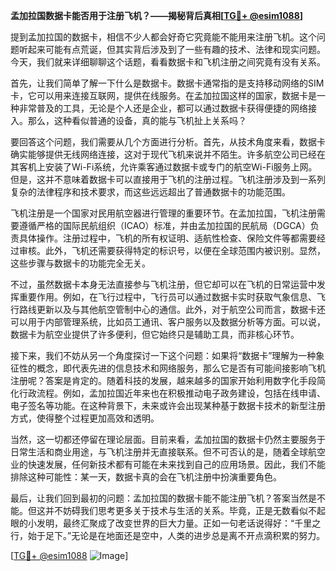 **孟加拉国数据卡能否用于注册飞机？——揭秘背后真相[[TG💪+ @esim1088](https://t.me/s/esim1088)]**

提到孟加拉国的数据卡，相信不少人都会好奇它究竟能不能用来注册飞机。这个问题听起来可能有点荒诞，但其实背后涉及到了一些有趣的技术、法律和现实问题。今天，我们就来详细聊聊这个话题，看看数据卡和飞机注册之间究竟有没有关系。

首先，让我们简单了解一下什么是数据卡。数据卡通常指的是支持移动网络的SIM卡，它可以用来连接互联网，提供在线服务。在孟加拉国这样的国家，数据卡是一种非常普及的工具，无论是个人还是企业，都可以通过数据卡获得便捷的网络接入。那么，这种看似普通的设备，真的能与飞机扯上关系吗？

要回答这个问题，我们需要从几个方面进行分析。首先，从技术角度来看，数据卡确实能够提供无线网络连接，这对于现代飞机来说并不陌生。许多航空公司已经在其客机上安装了Wi-Fi系统，允许乘客通过数据卡或专门的航空Wi-Fi服务上网。但是，这并不意味着数据卡可以直接用于飞机的注册过程。飞机注册涉及到一系列复杂的法律程序和技术要求，而这些远远超出了普通数据卡的功能范围。

飞机注册是一个国家对民用航空器进行管理的重要环节。在孟加拉国，飞机注册需要遵循严格的国际民航组织（ICAO）标准，并由孟加拉国的民航局（DGCA）负责具体操作。注册过程中，飞机的所有权证明、适航性检查、保险文件等都需要经过审核。此外，飞机还需要获得特定的标识号，以便在全球范围内被识别。显然，这些步骤与数据卡的功能完全无关。

不过，虽然数据卡本身无法直接参与飞机注册，但它却可以在飞机的日常运营中发挥重要作用。例如，在飞行过程中，飞行员可以通过数据卡实时获取气象信息、飞行路线更新以及与其他航空管制中心的通信。此外，对于航空公司而言，数据卡还可以用于内部管理系统，比如员工通讯、客户服务以及数据分析等方面。可以说，数据卡为航空业提供了许多便利，但它始终只是辅助工具，而非核心环节。

接下来，我们不妨从另一个角度探讨一下这个问题：如果将“数据卡”理解为一种象征性的概念，即代表先进的信息技术和网络服务，那么它是否有可能间接影响飞机注册呢？答案是肯定的。随着科技的发展，越来越多的国家开始利用数字化手段简化行政流程。例如，孟加拉国近年来也在积极推动电子政务建设，包括在线申请、电子签名等功能。在这种背景下，未来或许会出现某种基于数据卡技术的新型注册方式，使得整个过程更加高效和透明。

当然，这一切都还停留在理论层面。目前来看，孟加拉国的数据卡仍然主要服务于日常生活和商业用途，与飞机注册并无直接联系。但不可否认的是，随着全球航空业的快速发展，任何新技术都有可能在未来找到自己的应用场景。因此，我们不能排除这种可能性：某一天，数据卡真的会在飞机注册中扮演重要角色。

最后，让我们回到最初的问题：孟加拉国的数据卡能不能注册飞机？答案当然是不能。但这并不妨碍我们思考更多关于技术与生活的关系。毕竟，正是无数看似不起眼的小发明，最终汇聚成了改变世界的巨大力量。正如一句老话说得好：“千里之行，始于足下。”无论是在地面还是空中，人类的进步总是离不开点滴积累的努力。

[[TG💪+ @esim1088](https://t.me/s/esim1088) ![Image](https://i.postimg.cc/4NQfJmqS/Snipaste-2025-05-13-00-14-12.png)]